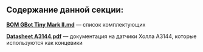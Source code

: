 ## Содержание данной секции:

**[BOM GBot Tiny Mark II.md](BOM_GBot_Tiny_Mark_II.md)** — список комплектующих

**[Datasheet A3144.pdf](Datasheet_A3144.pdf)** — документация на датчики Холла А3144, которые используются как концевики

